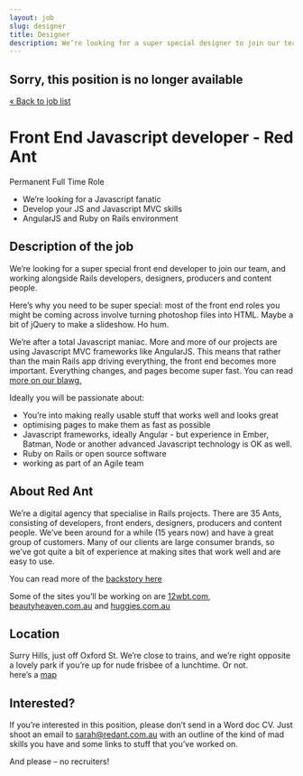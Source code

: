 ```yaml
---
layout: job
slug: designer
title: Designer
description: We’re looking for a super special designer to join our team, and working alongside Rails developers, devops, producers and content people.
---
```


<div class="job-not-available">
  <h2>Sorry, this position is no longer available</h2>
  <a href="/jobs/" title="Work with us">« Back to job list</a>
</div>

# Front End Javascript developer - Red Ant

Permanent Full Time Role

* We’re looking for a Javascript fanatic
* Develop your JS and Javascript MVC skills
* AngularJS and Ruby on Rails environment

## Description of the job

We’re looking for a super special front end developer to join our team, and working alongside Rails developers, designers, producers and content people.

Here’s why you need to be super special: most of the front end roles you might be coming across involve turning photoshop files into HTML. Maybe a bit of jQuery to make a slideshow. Ho hum.

We’re after a total Javascript maniac. More and more of our projects are using Javascript MVC frameworks like AngularJS. This means that rather than the main Rails app driving everything, the front end becomes more important. Everything changes, and pages become super fast. You can read <a href="/pjax/asynchronous-javascript-frameworks-like-angular-js/">more on our blawg.</a>

Ideally you will be passionate about:

* You’re into making really usable stuff that works well and looks great
* optimising pages to make them as fast as possible
* Javascript frameworks, ideally Angular - but experience in Ember, Batman, Node or another advanced Javascript technology is OK as well.
* Ruby on Rails or open source software
* working as part of an Agile team

## About Red Ant

We’re a digital agency that specialise in Rails projects. There are 35 Ants, consisting of developers, front enders, designers, producers and content people. We’ve been around for a while (15 years now) and have a great group of customers. Many of our clients are large consumer brands, so we’ve got quite a bit of experience at making sites that work well and are easy to use.

You can read more of the <a href="/about-redant">backstory here</a>

Some of the sites you’ll be working on are <a href="http://12wbt.com/tour">12wbt.com</a>, <a href="http://www.beautyheaven.com.au">beautyheaven.com.au</a> and <a href="http://www.huggies.com.au">huggies.com.au</a>

## Location

Surry Hills, just off Oxford St. We’re close to trains, and we’re right opposite a lovely park if you’re up for nude frisbee of a lunchtime. Or not.<br>
here’s a <a href="/about">map</a>

## Interested?

If you’re interested in this position, please don’t send in a Word doc CV. Just shoot an email to <a href="mailto:sarah@redant.com.au">sarah@redant.com.au</a> with an outline of the kind of mad skills you have and some links to stuff that you’ve worked on.

And please – no recruiters!
